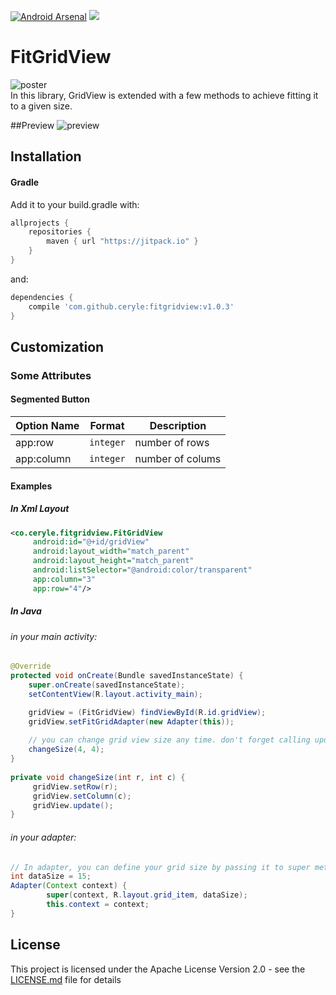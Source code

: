 [![Android Arsenal](https://img.shields.io/badge/Android%20Arsenal-FitGridView-green.svg?style=true)](https://android-arsenal.com/details/1/4927) [![](https://jitpack.io/v/ceryle/fitgridview.svg)](https://jitpack.io/#ceryle/fitgridview)

# FitGridView

![poster](https://cloud.githubusercontent.com/assets/20969019/21449819/b230b9a4-c8f9-11e6-8620-7a2297f96d71.png)<br />In this library, GridView is extended with a few methods to achieve fitting it to a given size.

##Preview
![preview](https://cloud.githubusercontent.com/assets/20969019/21449604/9b90ceac-c8f7-11e6-9c32-3c94b24f8e15.gif)


## Installation

#### Gradle

Add it to your build.gradle with:
```gradle
allprojects {
    repositories {
        maven { url "https://jitpack.io" }
    }
}
```
and:

```gradle
dependencies {
    compile 'com.github.ceryle:fitgridview:v1.0.3'
}
```

## Customization

### Some Attributes

#### Segmented Button
| Option Name      				| Format                 | Description                              |
| ---------------- 				| ---------------------- | -----------------------------            |
| app:row         | `integer`               |  number of rows    |
| app:column       | `integer`               | number of colums |



#### Examples

##### In Xml Layout
```xml
<co.ceryle.fitgridview.FitGridView
     android:id="@+id/gridView"
     android:layout_width="match_parent"
     android:layout_height="match_parent"
     android:listSelector="@android:color/transparent"
     app:column="3"
     app:row="4"/>
```

##### In Java
###### in your main activity:
```java
@Override
protected void onCreate(Bundle savedInstanceState) {
    super.onCreate(savedInstanceState);
    setContentView(R.layout.activity_main);

    gridView = (FitGridView) findViewById(R.id.gridView);
    gridView.setFitGridAdapter(new Adapter(this));
        
    // you can change grid view size any time. don't forget calling update method.
    changeSize(4, 4);
}
        
private void changeSize(int r, int c) {
     gridView.setRow(r);
     gridView.setColumn(c);
     gridView.update();
}
```

###### in your adapter:
```java
// In adapter, you can define your grid size by passing it to super method.
int dataSize = 15;
Adapter(Context context) {
        super(context, R.layout.grid_item, dataSize);
        this.context = context;
}
```

## License

This project is licensed under the Apache License Version 2.0 - see the [LICENSE.md](LICENSE.md) file for details
